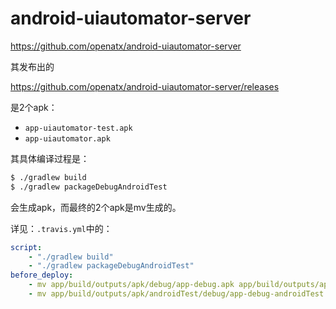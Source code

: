 # android-uiautomator-server

https://github.com/openatx/android-uiautomator-server

其发布出的

https://github.com/openatx/android-uiautomator-server/releases

是2个apk：

* `app-uiautomator-test.apk`
* `app-uiautomator.apk`

其具体编译过程是：

```bash
$ ./gradlew build
$ ./gradlew packageDebugAndroidTest
```

会生成apk，而最终的2个apk是mv生成的。

详见：`.travis.yml`中的：

```yml
script:
    - "./gradlew build"
    - "./gradlew packageDebugAndroidTest"
before_deploy:
    - mv app/build/outputs/apk/debug/app-debug.apk app/build/outputs/apk/app-uiautomator.apk
    - mv app/build/outputs/apk/androidTest/debug/app-debug-androidTest.apk app/build/outputs/apk/app-uiautomator-test.apk
```
